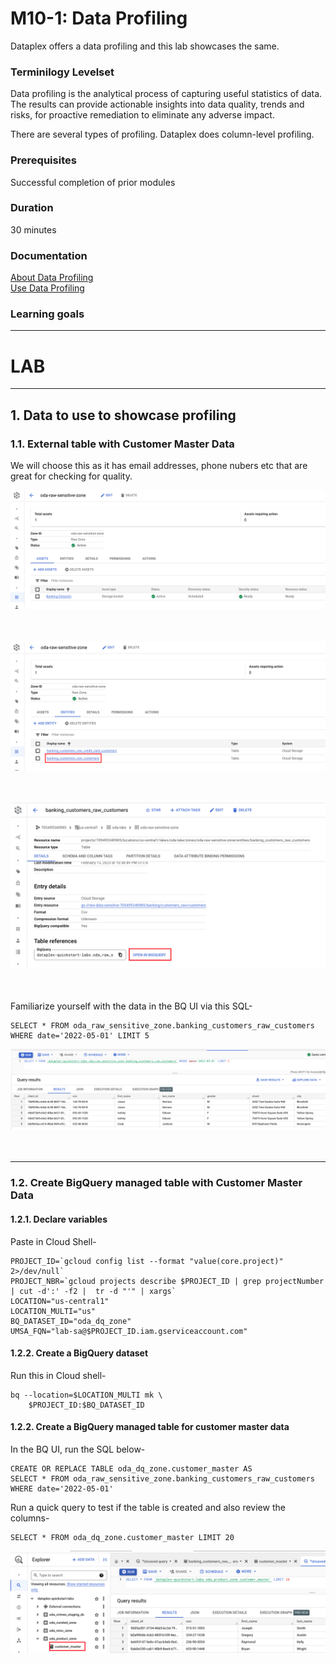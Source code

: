 # M10-1: Data Profiling

Dataplex offers a data profiling and this lab showcases the same.

### Terminilogy Levelset

Data profiling is the analytical process of capturing useful statistics of data. The results can provide actionable insights into data quality, trends and risks, for proactive remediation to eliminate any adverse impact.


There are several types of profiling. Dataplex does column-level profiling.

### Prerequisites

Successful completion of prior modules

### Duration

30 minutes

### Documentation 

[About Data Profiling](https://cloud.google.com/dataplex/docs/data-profiling-overview)<br>
[Use Data Profiling](https://cloud.google.com/dataplex/docs/use-data-profiling)<br>


### Learning goals


<hr>

# LAB

<hr>

## 1. Data to use to showcase profiling

### 1.1. External table with Customer Master Data

We will choose this as it has email addresses, phone nubers etc that are great for checking for quality.

![ADQ-1](../01-images/module-11-1-01.png)   
<br><br>

![ADQ-2](../01-images/module-11-1-02.png)   
<br><br>

![ADQ-3](../01-images/module-11-1-03.png)   
<br><br>


Familiarize yourself with the data in the BQ UI via this SQL-
```
SELECT * FROM oda_raw_sensitive_zone.banking_customers_raw_customers WHERE date='2022-05-01' LIMIT 5
```

![ADQ-4](../01-images/module-11-1-04.png)   
<br><br>

<hr>

### 1.2. Create BigQuery managed table with Customer Master Data

#### 1.2.1. Declare variables

Paste in Cloud Shell-
```
PROJECT_ID=`gcloud config list --format "value(core.project)" 2>/dev/null`
PROJECT_NBR=`gcloud projects describe $PROJECT_ID | grep projectNumber | cut -d':' -f2 |  tr -d "'" | xargs`
LOCATION="us-central1"
LOCATION_MULTI="us"
BQ_DATASET_ID="oda_dq_zone"
UMSA_FQN="lab-sa@$PROJECT_ID.iam.gserviceaccount.com"
```

#### 1.2.2. Create a BigQuery dataset

Run this in Cloud shell-
```
bq --location=$LOCATION_MULTI mk \
    $PROJECT_ID:$BQ_DATASET_ID
```

#### 1.2.2. Create a BigQuery managed table for customer master data

In the BQ UI, run the SQL below-
```
CREATE OR REPLACE TABLE oda_dq_zone.customer_master AS
SELECT * FROM oda_raw_sensitive_zone.banking_customers_raw_customers WHERE date='2022-05-01'
```

Run a quick query to test if the table is created and also review the columns-
```
SELECT * FROM oda_dq_zone.customer_master LIMIT 20
```

![ADQ-5](../01-images/module-11-1-05.png)   
<br><br>

